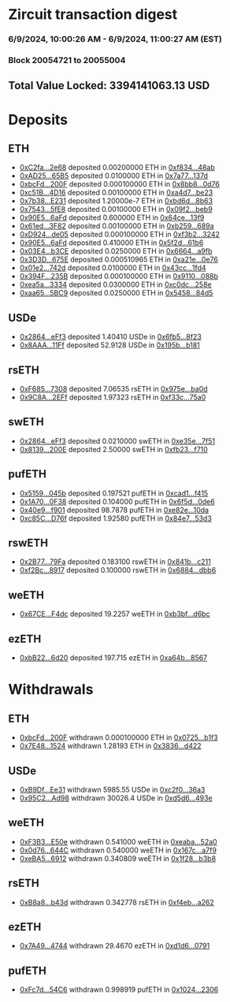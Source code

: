 # Zircuit transaction digest
### 6/9/2024, 10:00:26 AM - 6/9/2024, 11:00:27 AM (EST)
### Block 20054721 to 20055004

## Total Value Locked: 3394141063.13 USD

# Deposits
## ETH
- [0xC2fa...2e68](https://etherscan.io/address/0xC2fa554c96051717aA32930833baC68747112e68) deposited 0.00200000 ETH in [0xf834...48ab](https://etherscan.io/tx/0xC2fa554c96051717aA32930833baC68747112e68)
- [0xAD25...65B5](https://etherscan.io/address/0xAD25ABbB557BABB2adF76AC2e672485d102865B5) deposited 0.0100000 ETH in [0x7a77...137d](https://etherscan.io/tx/0xAD25ABbB557BABB2adF76AC2e672485d102865B5)
- [0xbcFd...200F](https://etherscan.io/address/0xbcFd5B70c3c85fefD61B3418e8Af40709D06200F) deposited 0.000100000 ETH in [0x8bb8...0d76](https://etherscan.io/tx/0xbcFd5B70c3c85fefD61B3418e8Af40709D06200F)
- [0xc51B...4D16](https://etherscan.io/address/0xc51B44d1c7f27E22b5FDA05Ce7573d2BFEC14D16) deposited 0.00100000 ETH in [0xa4d7...be23](https://etherscan.io/tx/0xc51B44d1c7f27E22b5FDA05Ce7573d2BFEC14D16)
- [0x7b38...E231](https://etherscan.io/address/0x7b38B31cdCe3F2751321fC3fCedA111Ea223E231) deposited 1.20000e-7 ETH in [0xbd6d...8b63](https://etherscan.io/tx/0x7b38B31cdCe3F2751321fC3fCedA111Ea223E231)
- [0x7543...5fE8](https://etherscan.io/address/0x75435848072322B7F127726E357781be43085fE8) deposited 0.00100000 ETH in [0x09f2...beb9](https://etherscan.io/tx/0x75435848072322B7F127726E357781be43085fE8)
- [0x90E5...6aFd](https://etherscan.io/address/0x90E5a0Eedc5e89A1Ada9f1C9267bd64d939A6aFd) deposited 0.600000 ETH in [0x64ce...13f9](https://etherscan.io/tx/0x90E5a0Eedc5e89A1Ada9f1C9267bd64d939A6aFd)
- [0x61ed...3F82](https://etherscan.io/address/0x61edBB3fe3d835b48a770fCBDedC1F988Dd53F82) deposited 0.00100000 ETH in [0xb259...689a](https://etherscan.io/tx/0x61edBB3fe3d835b48a770fCBDedC1F988Dd53F82)
- [0xD924...de05](https://etherscan.io/address/0xD9249a4A5D165D852146CCF74E99bfe4a63Cde05) deposited 0.000100000 ETH in [0xf3b2...3242](https://etherscan.io/tx/0xD9249a4A5D165D852146CCF74E99bfe4a63Cde05)
- [0x90E5...6aFd](https://etherscan.io/address/0x90E5a0Eedc5e89A1Ada9f1C9267bd64d939A6aFd) deposited 0.410000 ETH in [0x5f2d...61b6](https://etherscan.io/tx/0x90E5a0Eedc5e89A1Ada9f1C9267bd64d939A6aFd)
- [0x03E4...b3CE](https://etherscan.io/address/0x03E443DD5932B559A994A20FB89DC68063A5b3CE) deposited 0.0250000 ETH in [0x6664...a9fb](https://etherscan.io/tx/0x03E443DD5932B559A994A20FB89DC68063A5b3CE)
- [0x3D3D...675E](https://etherscan.io/address/0x3D3D412909288077330e1Ab6BeDa51fe94cA675E) deposited 0.000510965 ETH in [0xa21e...0e76](https://etherscan.io/tx/0x3D3D412909288077330e1Ab6BeDa51fe94cA675E)
- [0x01e2...742d](https://etherscan.io/address/0x01e2012bCca6D2133585775082D7f55331BE742d) deposited 0.0100000 ETH in [0x43cc...1fd4](https://etherscan.io/tx/0x01e2012bCca6D2133585775082D7f55331BE742d)
- [0x394F...235B](https://etherscan.io/address/0x394Fc28a7270e04BBeB5601bef8B4497adc4235B) deposited 0.000100000 ETH in [0x9110...088b](https://etherscan.io/tx/0x394Fc28a7270e04BBeB5601bef8B4497adc4235B)
- [0xea5a...3334](https://etherscan.io/address/0xea5a5Bd9DCC9Af8BB4515e25B28886C35daD3334) deposited 0.0300000 ETH in [0xc0dc...258e](https://etherscan.io/tx/0xea5a5Bd9DCC9Af8BB4515e25B28886C35daD3334)
- [0xaa65...5BC9](https://etherscan.io/address/0xaa650B91f39e8081D33AF5BD3E7C622eBEc45BC9) deposited 0.0250000 ETH in [0x5458...84d5](https://etherscan.io/tx/0xaa650B91f39e8081D33AF5BD3E7C622eBEc45BC9)
## USDe
- [0x2864...eFf3](https://etherscan.io/address/0x286438884Aadabd18058edA12EFE3FDFf840eFf3) deposited 1.40410 USDe in [0x6fb5...8f23](https://etherscan.io/tx/0x286438884Aadabd18058edA12EFE3FDFf840eFf3)
- [0x8AAA...11Ff](https://etherscan.io/address/0x8AAA8E6494B13116AD65168283EC5269479611Ff) deposited 52.9128 USDe in [0x195b...b181](https://etherscan.io/tx/0x8AAA8E6494B13116AD65168283EC5269479611Ff)
## rsETH
- [0xF685...7308](https://etherscan.io/address/0xF6853c77a2452576EaE5af424975a101FfC47308) deposited 7.06535 rsETH in [0x975e...ba0d](https://etherscan.io/tx/0xF6853c77a2452576EaE5af424975a101FfC47308)
- [0x9C8A...2EFf](https://etherscan.io/address/0x9C8ABE2d6c8E35467291aCE5007d695be8092EFf) deposited 1.97323 rsETH in [0xf33c...75a0](https://etherscan.io/tx/0x9C8ABE2d6c8E35467291aCE5007d695be8092EFf)
## swETH
- [0x2864...eFf3](https://etherscan.io/address/0x286438884Aadabd18058edA12EFE3FDFf840eFf3) deposited 0.0210000 swETH in [0xe35e...7f51](https://etherscan.io/tx/0x286438884Aadabd18058edA12EFE3FDFf840eFf3)
- [0x8139...200E](https://etherscan.io/address/0x813923663Ce1A422598020fc734E89FBCb95200E) deposited 2.50000 swETH in [0xfb23...f710](https://etherscan.io/tx/0x813923663Ce1A422598020fc734E89FBCb95200E)
## pufETH
- [0x5159...045b](https://etherscan.io/address/0x5159dD11378Bd23d800198A7e2C3775861B0045b) deposited 0.197521 pufETH in [0xcad1...f415](https://etherscan.io/tx/0x5159dD11378Bd23d800198A7e2C3775861B0045b)
- [0x1A70...0F38](https://etherscan.io/address/0x1A707D96601fcdE443800B752a424f602fD20F38) deposited 0.104000 pufETH in [0x6f5d...0de6](https://etherscan.io/tx/0x1A707D96601fcdE443800B752a424f602fD20F38)
- [0x40e9...f901](https://etherscan.io/address/0x40e9b40622999ecAcDb852148E770fc75859f901) deposited 98.7878 pufETH in [0xe82e...10da](https://etherscan.io/tx/0x40e9b40622999ecAcDb852148E770fc75859f901)
- [0xc85C...D76f](https://etherscan.io/address/0xc85C8b9c12Bb9Ea80942699BAbe551b7f422D76f) deposited 1.92580 pufETH in [0x84e7...53d3](https://etherscan.io/tx/0xc85C8b9c12Bb9Ea80942699BAbe551b7f422D76f)
## rswETH
- [0x2B77...79Fa](https://etherscan.io/address/0x2B77821E0f6c82948D7bfb7ddC041D06a6eD79Fa) deposited 0.183100 rswETH in [0x841b...c211](https://etherscan.io/tx/0x2B77821E0f6c82948D7bfb7ddC041D06a6eD79Fa)
- [0xf2Bc...8917](https://etherscan.io/address/0xf2BcE37BE7cAbae87Ac4f7069106725b15138917) deposited 0.100000 rswETH in [0x6884...dbb6](https://etherscan.io/tx/0xf2BcE37BE7cAbae87Ac4f7069106725b15138917)
## weETH
- [0x67CE...F4dc](https://etherscan.io/address/0x67CEB9397bdE45A1A76220A222717dEDaf41F4dc) deposited 19.2257 weETH in [0xb3bf...d6bc](https://etherscan.io/tx/0x67CEB9397bdE45A1A76220A222717dEDaf41F4dc)
## ezETH
- [0xbB22...6d20](https://etherscan.io/address/0xbB226555fBB98850273B10b0CF55aD2f99966d20) deposited 197.715 ezETH in [0xa64b...8567](https://etherscan.io/tx/0xbB226555fBB98850273B10b0CF55aD2f99966d20)
# Withdrawals
## ETH
- [0xbcFd...200F](https://etherscan.io/address/0xbcFd5B70c3c85fefD61B3418e8Af40709D06200F) withdrawn 0.000100000 ETH in [0x0725...b1f3](https://etherscan.io/tx/0xbcFd5B70c3c85fefD61B3418e8Af40709D06200F)
- [0x7E48...1524](https://etherscan.io/address/0x7E48165457F73Ff9Ee712EBD9ef3d7dBb0451524) withdrawn 1.28193 ETH in [0x3836...d422](https://etherscan.io/tx/0x7E48165457F73Ff9Ee712EBD9ef3d7dBb0451524)
## USDe
- [0xB9Df...Ee31](https://etherscan.io/address/0xB9Df1Ac065Aba19Fb4a23328784665B9b19dEe31) withdrawn 5985.55 USDe in [0xc2f0...36a3](https://etherscan.io/tx/0xB9Df1Ac065Aba19Fb4a23328784665B9b19dEe31)
- [0x95C2...Ad98](https://etherscan.io/address/0x95C2ec97903c993EFBe4630F1535282A12fEAd98) withdrawn 30026.4 USDe in [0xd5d6...493e](https://etherscan.io/tx/0x95C2ec97903c993EFBe4630F1535282A12fEAd98)
## weETH
- [0xF3B3...E50e](https://etherscan.io/address/0xF3B33726890Eb08F443aD35BF02c6a886350E50e) withdrawn 0.541000 weETH in [0xeaba...52a0](https://etherscan.io/tx/0xF3B33726890Eb08F443aD35BF02c6a886350E50e)
- [0x0d76...644C](https://etherscan.io/address/0x0d76352ba88E36122BCbb6Fc6344f7079e3E644C) withdrawn 0.540000 weETH in [0x167c...a7f9](https://etherscan.io/tx/0x0d76352ba88E36122BCbb6Fc6344f7079e3E644C)
- [0xeBA5...6912](https://etherscan.io/address/0xeBA5DEf92e1a8d828540d90eBC1cE8b579026912) withdrawn 0.340809 weETH in [0x1f28...b3b8](https://etherscan.io/tx/0xeBA5DEf92e1a8d828540d90eBC1cE8b579026912)
## rsETH
- [0xB8a8...b43d](https://etherscan.io/address/0xB8a88fD47D11319b6A85b02F7Cec3dda2C7Db43d) withdrawn 0.342778 rsETH in [0xf4eb...a262](https://etherscan.io/tx/0xB8a88fD47D11319b6A85b02F7Cec3dda2C7Db43d)
## ezETH
- [0x7A49...4744](https://etherscan.io/address/0x7A493Be5c2ce014cD049Bf178a1ac0Db1B434744) withdrawn 29.4670 ezETH in [0xd1d6...0791](https://etherscan.io/tx/0x7A493Be5c2ce014cD049Bf178a1ac0Db1B434744)
## pufETH
- [0xFc7d...54C6](https://etherscan.io/address/0xFc7d0b1BCbE0Fa6b58E09d6EC21704F0549254C6) withdrawn 0.998919 pufETH in [0x1024...2306](https://etherscan.io/tx/0xFc7d0b1BCbE0Fa6b58E09d6EC21704F0549254C6)
